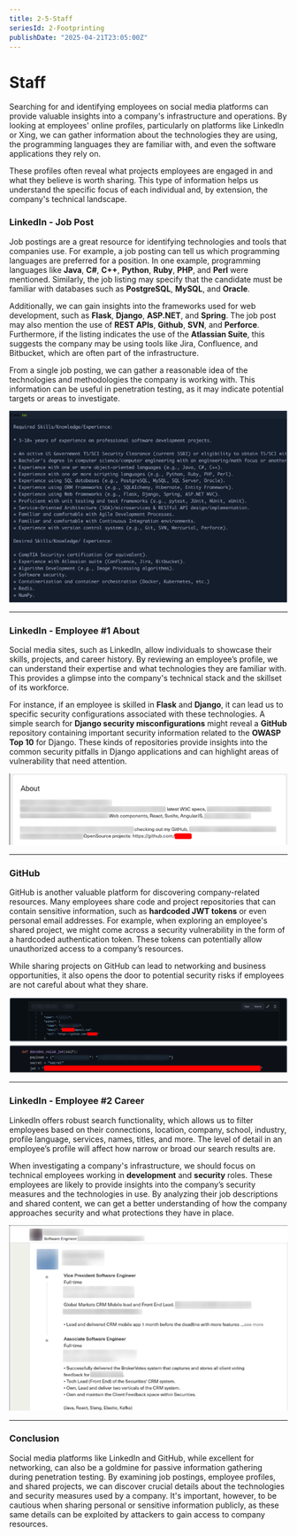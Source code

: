 ```yaml
---
title: 2-5-Staff
seriesId: 2-Footprinting
publishDate: "2025-04-21T23:05:00Z"
---
```


# Staff

Searching for and identifying employees on social media platforms can provide valuable insights into a company's infrastructure and operations. By looking at employees' online profiles, particularly on platforms like LinkedIn or Xing, we can gather information about the technologies they are using, the programming languages they are familiar with, and even the software applications they rely on. 

These profiles often reveal what projects employees are engaged in and what they believe is worth sharing. This type of information helps us understand the specific focus of each individual and, by extension, the company's technical landscape.

### LinkedIn - Job Post

Job postings are a great resource for identifying technologies and tools that companies use. For example, a job posting can tell us which programming languages are preferred for a position. In one example, programming languages like **Java**, **C#**, **C++**, **Python**, **Ruby**, **PHP**, and **Perl** were mentioned. Similarly, the job listing may specify that the candidate must be familiar with databases such as **PostgreSQL**, **MySQL**, and **Oracle**.

Additionally, we can gain insights into the frameworks used for web development, such as **Flask**, **Django**, **ASP.NET**, and **Spring**. The job post may also mention the use of **REST APIs**, **Github**, **SVN**, and **Perforce**. Furthermore, if the listing indicates the use of the **Atlassian Suite**, this suggests the company may be using tools like Jira, Confluence, and Bitbucket, which are often part of the infrastructure.

From a single job posting, we can gather a reasonable idea of the technologies and methodologies the company is working with. This information can be useful in penetration testing, as it may indicate potential targets or areas to investigate.

![alt text](notes-images/jobpost.png)

---

### LinkedIn - Employee #1 About

Social media sites, such as LinkedIn, allow individuals to showcase their skills, projects, and career history. By reviewing an employee’s profile, we can understand their expertise and what technologies they are familiar with. This provides a glimpse into the company's technical stack and the skillset of its workforce.

For instance, if an employee is skilled in **Flask** and **Django**, it can lead us to specific security configurations associated with these technologies. A simple search for **Django security misconfigurations** might reveal a **GitHub** repository containing important security information related to the **OWASP Top 10** for Django. These kinds of repositories provide insights into the common security pitfalls in Django applications and can highlight areas of vulnerability that need attention.

![alt text](notes-images/employee.png)

---

### GitHub

GitHub is another valuable platform for discovering company-related resources. Many employees share code and project repositories that can contain sensitive information, such as **hardcoded JWT tokens** or even personal email addresses. For example, when exploring an employee's shared project, we might come across a security vulnerability in the form of a hardcoded authentication token. These tokens can potentially allow unauthorized access to a company’s resources.

While sharing projects on GitHub can lead to networking and business opportunities, it also opens the door to potential security risks if employees are not careful about what they share.

![alt text](notes-images/github.png)

---

### LinkedIn - Employee #2 Career

LinkedIn offers robust search functionality, which allows us to filter employees based on their connections, location, company, school, industry, profile language, services, names, titles, and more. The level of detail in an employee’s profile will affect how narrow or broad our search results are. 

When investigating a company's infrastructure, we should focus on technical employees working in **development** and **security** roles. These employees are likely to provide insights into the company’s security measures and the technologies in use. By analyzing their job descriptions and shared content, we can get a better understanding of how the company approaches security and what protections they have in place.

![alt text](notes-images/employee2.png)

---

### Conclusion

Social media platforms like LinkedIn and GitHub, while excellent for networking, can also be a goldmine for passive information gathering during penetration testing. By examining job postings, employee profiles, and shared projects, we can discover crucial details about the technologies and security measures used by a company. It's important, however, to be cautious when sharing personal or sensitive information publicly, as these same details can be exploited by attackers to gain access to company resources.

